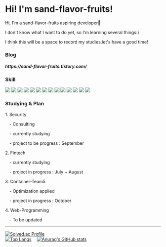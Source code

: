 # Hi! I'm sand-flavor-fruits!
<p>Hi, I'm a sand-flavor-fruits aspiring developer🌱 
<p>I don't know what I want to do yet, so I'm learning several things:)
<p>I think this will be a space to record my studies,let's have a good time!

### Blog
<h5>https://sand-flavor-fruits.tistory.com/</h5>

### Skill
<p>
<img src="https://img.shields.io/badge/C-A8B9CC?style=flat-square&logo=C&logoColor=white" />
<img src="https://img.shields.io/badge/JAVA-007396?style=flat-square&logo=JAVA&logoColor=white" />
<img src="https://img.shields.io/badge/python-3776AB?style=flat-square&logo=python&logoColor=white" />
<img src="https://img.shields.io/badge/C++-00599C?style=flat-square&logo=C++&logoColor=white" />
<img src="https://img.shields.io/badge/HTML5-E34F26?style=flat-square&logo=HTML5&logoColor=white" />
<img src="https://img.shields.io/badge/CSS3-1572B6?style=flat-square&logo=CSS3&logoColor=white" />
<img src="https://img.shields.io/badge/JavaScript-F7DF1E?style=flat-square&logo=JavaScript&logoColor=white" />
<img src="https://img.shields.io/badge/SpringBoot-6DB33F?style=flat-square&logo=SpringBoot&logoColor=white" />
<img src="https://img.shields.io/badge/MySQL-4479A1?style=flat-square&logo=MySQL&logoColor=white" />
<img src="https://img.shields.io/badge/Oracle-F80000?style=flat-square&logo=Oracle&logoColor=white" />
<img src="https://img.shields.io/badge/Android-3DDC84?style=flat-square&logo=Android&logoColor=white" />
<img src="https://img.shields.io/badge/Jupyter-F37626?style=flat-square&logo=Jupyter&logoColor=white" />
<img src="https://img.shields.io/badge/Unity-FFFFFF?style=flat-square&logo=Unity&logoColor=black" />
<img src="https://img.shields.io/badge/Linux-FCC624?style=flat-square&logo=Linux&logoColor=black" />
</p>

### Studying & Plan
<p>
<p>1. Security
<p>&emsp;- Consulting
<p>&emsp;- currently studying
<p>&emsp;- project to be progress : September
<p>2. Fintech 
<p>&emsp;- currently studying
<p>&emsp;- project in progress : July ~ August
<p>3. Container-Team5
<p>&emsp;- Optimization applied
<p>&emsp;- project in progress : October
<p>4. Web-Programming
<p>&emsp;- To be updated
</p>

<hr>

[![Solved.ac Profile](http://mazassumnida.wtf/api/v2/generate_badge?boj=minmim)](https://solved.ac/minmim/) <br>
[![Top Langs](https://github-readme-stats.vercel.app/api/top-langs/?username=sand-flavor-fruits)](https://github.com/sand-flavor-fruits/github-readme-stats)&emsp;
[![Anurag's GitHub stats](https://github-readme-stats.vercel.app/api?username=sand-flavor-fruits)](https://github.com/sand-flavor-fruits/github-readme-stats)


<!--
**sand-flavor-fruits/sand-flavor-fruits** is a ✨ _special_ ✨ repository because its `README.md` (this file) appears on your GitHub profile.

Here are some ideas to get you started:

- 🔭 I’m currently working on ...
- 🌱 I’m currently learning ...
- 👯 I’m looking to collaborate on ...
- 🤔 I’m looking for help with ...
- 💬 Ask me about ...
- 📫 How to reach me: ...
- 😄 Pronouns: ...
- ⚡ Fun fact: ...
-->
